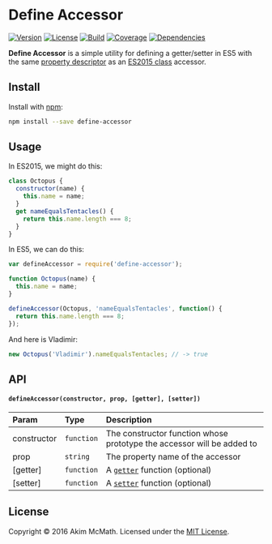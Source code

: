 # Define Accessor

[![Version][version-badge]][npm]
[![License][license-badge]][license]
[![Build][build-badge]][travis]
[![Coverage][coverage-badge]][coveralls]
[![Dependencies][dependencies-badge]][gemnasium]

**Define Accessor** is a simple utility for defining a getter/setter in
ES5 with the same [property descriptor][descriptor] as an [ES2015 class][class]
accessor.

## Install

Install with [npm][npm]:

```sh
npm install --save define-accessor
```

## Usage

In ES2015, we might do this:

```js
class Octopus {
  constructor(name) {
    this.name = name;
  }
  get nameEqualsTentacles() {
    return this.name.length === 8;
  }
}
```

In ES5, we can do this:

```js
var defineAccessor = require('define-accessor');

function Octopus(name) {
  this.name = name;
}

defineAccessor(Octopus, 'nameEqualsTentacles', function() {
  return this.name.length === 8;
});
```

And here is Vladimir:

```js
new Octopus('Vladimir').nameEqualsTentacles; // -> true
```

## API

#### `defineAccessor(constructor, prop, [getter], [setter])`

| Param | Type | Description |
| :---- | :--- | :---------- |
| constructor | `function` | The constructor function whose prototype the accessor will be added to |
| prop | `string` | The property name of the accessor |
| [getter] | `function` | A [`getter`][getter-link] function (optional) |
| [setter] | `function` | A [`setter`][setter-link] function (optional) |

## License

Copyright &copy; 2016 Akim McMath. Licensed under the [MIT License][license].

[version-badge]: https://img.shields.io/npm/v/define-accessor.svg?style=flat-square
[license-badge]: https://img.shields.io/npm/l/define-accessor.svg?style=flat-square
[build-badge]: https://img.shields.io/travis/akim-mcmath/define-accessor/master.svg?style=flat-square
[coverage-badge]: https://img.shields.io/coveralls/akim-mcmath/define-accessor/master.svg?style=flat-square&service=github
[dependencies-badge]: https://img.shields.io/gemnasium/akim-mcmath/define-accessor.svg?style=flat-square
[npm]: https://www.npmjs.com/package/define-accessor
[license]: LICENSE
[travis]: https://travis-ci.org/akim-mcmath/define-accessor
[coveralls]: https://coveralls.io/github/akim-mcmath/define-accessor?branch=master
[gemnasium]: https://gemnasium.com/akim-mcmath/define-accessor
[descriptor]: https://developer.mozilla.org/en/docs/Web/JavaScript/Reference/Global_Objects/Object/defineProperty
[class]: https://developer.mozilla.org/en/docs/Web/JavaScript/Reference/Classes
[getter-link]: https://developer.mozilla.org/en/docs/Web/JavaScript/Reference/Functions/get
[setter-link]: https://developer.mozilla.org/en/docs/Web/JavaScript/Reference/Functions/set
